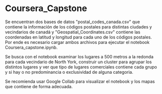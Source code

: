 # Coursera_Capstone

Se encuentran dos bases de datos "postal_codes_canada.csv" que contiene la información de los códigos postales para distintas ciudades y vecindarios de canadá y "Geospatial_Coordinates.csv" contiene las coordenadas en latitud y longitud para cada uno de los códigos postales. Por ende es necesario cargar ambos archivos para ejecutar el notebook Coursera_capstone.ipynb.

Se busca con el notebook examinar los lugares a 500 metros a la redonda para cada vecindario de North York, construir un cluster para agrupar los distintos lugares y ver que tipo de lugares comerciales contiene cada grupo y si hay o no predominancia o exclusividad de alguna categoria.

Se recomienda usar Google Collab para visualizar el notebook y los mapas que contiene de forma adecuada.
